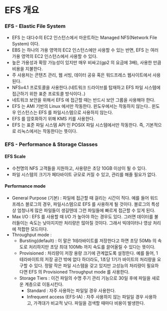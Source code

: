 # EFS 개요

### EFS - Elastic File System

- EFS 는 대다수의 EC2 인스턴스에서 마운트하는 Managed NFS(Network File System) 이다.
- EBS 는 하나의 가용 영역의 EC2 인스턴스에만 사용할 수 있는 반면, EFS 는 여러 가용 영역의 EC2 인스턴스에서 사용할 수 있다.
- 높은 가용성과 확장 가능성이 있지만 매우 비싸고(gp2 의 요금에 3배), 사용한 만큼 비용을 지불한다.
- 주 사용처는 콘텐츠 관리, 웹 서빙, 데이터 공유 혹은 워드프레스 웹사이트에서 사용된다.
- NFSv4.1 프로토콜을 사용한다.(네트워크 드라이브를 탑재하고 EFS 파일 시스템에 접근하기 위한 표준 프로토콜 방식이다..)
- 네트워크 보안을 위해서 EFS 에 접근할 때는 반드시 보안 그룹을 사용해야 한다.
- EFS 는 AMI 기반의 Linux 에서만 작동한다. 윈도우에서는 작동하지 않는다.. 윈도우 인스턴스는 EFS 를 파일시스템으로 사용하지 않는다.
- EFS 를 암호화하기 위해 KMS 키를 사용한다.
- EFS 는 표준 파일 시스템 API 인 POSIX 파일 시스템에서만 작동한다. 즉, 기본적으로 리눅스에서는 작동한다는 뜻이다.

### EFS - Performance & Storage Classes

#### EFS Scale
- 수천명의 NFS 고객들을 지원하고, 사용량은 초당 10GB 이상이 될 수 있다.
- 파일 시스템의 크기가 페타바이트 규모로 커질 수 있고, 관리를 해줄 필요가 없다.

#### Performance mode 
- General Purpose (기본) : 파일에 접근할 때 걸리는 시간이 적다. 예를 들어 워드프레스 블로그의 경우, 파일시스템으로 EFS 를 사용하게 될 것이다. 블로그의 특성상 엄청나게 많은 파일들이 생길텐데 그런 파일들에 빠르게 접근할 수 있게 된다. 
- Max I/O : EFS 를 사용할 때 I/O 가 높아야 하는 경우도 있다. 그러면 데이터를 불러들이는 속도는 낮아지지만 처리량은 많아질 것이다. 그래서 빅데이터나 영상 처리에 적합한 모드이다.
- Throughput mode : 
  - Bursting(default) : 이 말은 1테라바이트를 저장한다고 하면 초당 50Mb 의 속도로 처리하지만 초당 최대 100Mb 까지 속도를 끌어올릴 수 있다는 뜻이다.
  - Provisioned : 처리량이 저장 용량 크기에 관계없도록 설정한다. 예를 들어, 1테라바이트의 저장 공간 밖에 없다 하더라도, 1초당 1기가 바이트의 처리량을 요구할 수 있다. 정말 작은 파일 시스템을 갖고 있지만 고성능의 처리량이 필요하다면 EFS 의 Provisioned Throughput mode 를 사용한다.
  - Storage Tiers : 이건 파일의 수명 주기 관리 기능으로 30일 후에 파일을 새로운 계층으로 이동시킨다. 
    - Standard : 자주 사용하는 파일일 경우 사용한다.
    - Infrequent access (EFS-IA) : 자주 사용하지 않는 파일일 경우 사용하고, 가격대가 비교적 낮다. 파일을 검색할 때마다 비용이 발생한다.
